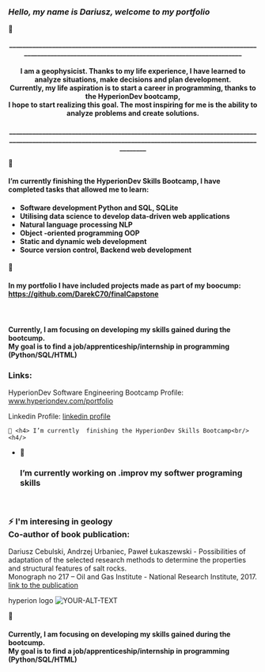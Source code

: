 ### <h3>***Hello, my name is Dariusz, welcome to my portfolio*** </h3> 👋



<p caption align="center"><b>_____________________________________________________________________________________________________________________________________________</b></p>
    <p>
    <h4 caption align="center">I am a geophysicist. Thanks to my life experience, I have learned to analyze situations, make decisions and plan development.<br>
        Currently, my life aspiration is to start a career in programming, thanks to the HyperionDev bootcamp, <br>I hope to start realizing this goal.
        The most inspiring for me is the ability to analyze problems and create solutions. </h4>
    </p>
    <p caption align="center"><b>______________________________________________________________________________________________________________________________________________________________</b></p>
🌱 <h4> I’m currently  finishing the HyperionDev Skills Bootcamp, I have completed tasks that allowed me to learn:<br/><h4/> 
<h4>
    <p>
        <ul>
        <li>Software development Python and SQL, SQLite</li>
        <li>Utilising data science to develop data-driven web applications</li>
        <li>Natural language processing NLP</li>
        <li>Object -oriented programming OOP</li>
        <li>Static and dynamic web development</li>
        <li>Source version control, Backend web development</li>
            </ul>
</h4>
🔭 <h4> In my portfolio I have included projects made as part of my boocump:<br/>
    <a href="https://github.com/DarekC70/finalCapstone">https://github.com/DarekC70/finalCapstone</a></h4>
<br/>
    <h4>Currently, I am focusing on developing my skills gained during the bootcump. <br/>
    My goal is to find a job/apprenticeship/internship in programming (Python/SQL/HTML)</h4>
   

<h3>Links:<br></h3>
<p>HyperionDev Software Engineering Bootcamp Profile: <a href="https://www.hyperiondev.com/portfolio/108594">www.hyperiondev.com/portfolio</a></p>
<p>Linkedin Profile: <a href="https://www.linkedin.com/in/dariusz-cebulski">linkedin profile</a></p>

    
    
    
    🌱 <h4> I’m currently  finishing the HyperionDev Skills Bootcamp<br/><h4/>

- 🔭 <h3>I’m currently working on .improv my softwer programing skills</h3><br/>
<h3> ⚡ I'm interesing in geology <br/>Co-author of book publication:</h3>
    <p>
        Dariusz Cebulski, Andrzej Urbaniec, Paweł Łukaszewski - Possibilities of adaptation of the selected research methods to determine the properties and structural features of salt rocks. <br>Monograph no 217 – Oil and Gas Institute - National  Research Institute, 2017.
    <a href="https://www.researchgate.net/publication/321998810_Mozliwosci_zastosowania_wybranych_metod_badawczych_do_okreslania_wlasnosci_i_cech_strukturalnych_soli_kamiennych"> link to the publication</a>
    </p>
<picture>
 hyperion logo
 <source media="(prefers-color-scheme: dark)" srcset="https://photos.google.com/photo/AF1QipNgHnEtaiCt8vE1Ll_EkwcoX1SEM1w0QtCI5Ova">
 <source media="(prefers-color-scheme: light)" srcset="https://photos.google.com/photo/AF1QipMkSHQLZrTwYYxaEh2Ot--f3tWQgY0INawywPBq">
 <img alt="YOUR-ALT-TEXT" src="https://photos.google.com/photo/AF1QipNC5V81ySXGlTHZyBCfx_boFUsE-0lyLFNfxw5_">
</picture>
    
 🔭 <h4>Currently, I am focusing on developing my skills gained during the bootcump. <br/>
    My goal is to find a job/apprenticeship/internship in programming (Python/SQL/HTML)</h4>
 

<!--
**DarekC70/DarekC70** is a ✨ _special_ ✨ repository because its `README.md` (this file) appears on your GitHub profile.

Here are some ideas to get you started:

- 🔭 <h3>I’m currently working on .improv my softwer programing skills</h3>
- 🌱 I’m currently  Boot
- 👯 I’m looking to collaborate on ...
- 🤔 I’m looking for help with ...
- 💬 Ask me about ...
- 📫 How to reach me: ...
- 😄 Pronouns: ...
- ⚡ Fun fact: ...
-->
